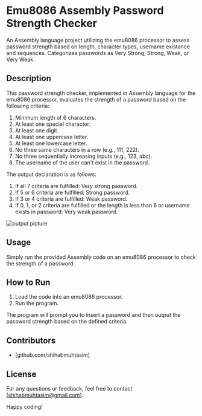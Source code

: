 # Emu8086 Assembly Password Strength Checker
An Assembly language project utilizing the emu8086 processor to assess password strength based on length, character types, username existance and sequences. Categorizes passwords as Very Strong, Strong, Weak, or Very Weak.

## Description

This password strength checker, implemented in Assembly language for the emu8086 processor, evaluates the strength of a password based on the following criteria:

1. Minimum length of 6 characters.
2. At least one special character.
3. At least one digit.
4. At least one uppercase letter.
5. At least one lowercase letter.
6. No three same characters in a row (e.g., 111, 222).
7. No three sequentially increasing inputs (e.g., 123, abc).
8. The username of the user can't exist in the password.

The output declaration is as follows:

1. If all 7 criteria are fulfilled: Very strong password.
2. If 5 or 6 criteria are fulfilled: Strong password.
3. If 3 or 4 criteria are fulfilled: Weak password.
4. If 0, 1, or 2 criteria are fulfilled or the length is less than 6 or username exists in password: Very weak password.

![output picture](https://github.com/shihabmuhtasim/Emu8086-Assembly-Password-Strength-Checker/assets/92597456/f270ebd1-9fc6-4ed5-b1c3-aca018ceafaf)


## Usage

Simply run the provided Assembly code on an emu8086 processor to check the strength of a password.

## How to Run

1. Load the code into an emu8086 processor.
2. Run the program.

The program will prompt you to insert a password and then output the password strength based on the defined criteria.

## Contributors

- [github.com/shihabmuhtasim] 

## License


For any questions or feedback, feel free to contact [shihabmuhtasim@gmail.com].

Happy coding!

